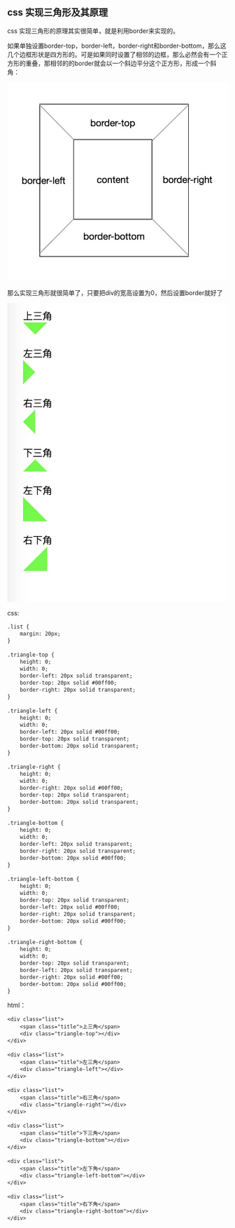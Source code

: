 ## css 实现三角形及其原理

css 实现三角形的原理其实很简单，就是利用border来实现的。

如果单独设置border-top，border-left，border-right和border-bottom，那么这几个边框形状是四方形的。可是如果同时设置了相邻的边框，那么必然会有一个正方形的重叠，那相邻的的border就会以一个斜边平分这个正方形，形成一个斜角：

![./border.png](./border.png)

那么实现三角形就很简单了，只要把div的宽高设置为0，然后设置border就好了

![./border2.png](./border2.png)


css:

```
.list {
	margin: 20px;
}

.triangle-top {
	height: 0;
	width: 0;
	border-left: 20px solid transparent;
	border-top: 20px solid #00ff00;
	border-right: 20px solid transparent;
}

.triangle-left {
	height: 0;
	width: 0;
	border-left: 20px solid #00ff00;
	border-top: 20px solid transparent;
	border-bottom: 20px solid transparent;
}

.triangle-right {
	height: 0;
	width: 0;
	border-right: 20px solid #00ff00;
	border-top: 20px solid transparent;
	border-bottom: 20px solid transparent;
}

.triangle-bottom {
	height: 0;
	width: 0;
	border-left: 20px solid transparent;
	border-right: 20px solid transparent;
	border-bottom: 20px solid #00ff00;
}

.triangle-left-bottom {
	height: 0;
	width: 0;
	border-top: 20px solid transparent;
	border-left: 20px solid #00ff00;
	border-right: 20px solid transparent;
	border-bottom: 20px solid #00ff00;
}

.triangle-right-bottom {
	height: 0;
	width: 0;
	border-top: 20px solid transparent;
	border-left: 20px solid transparent;
	border-right: 20px solid #00ff00;
	border-bottom: 20px solid #00ff00;
}
```

html：

```
<div class="list">
	<span class="title">上三角</span>
	<div class="triangle-top"></div>
</div>

<div class="list">
	<span class="title">左三角</span>
	<div class="triangle-left"></div>
</div>

<div class="list">
	<span class="title">右三角</span>
	<div class="triangle-right"></div>
</div>

<div class="list">
	<span class="title">下三角</span>
	<div class="triangle-bottom"></div>
</div>

<div class="list">
	<span class="title">左下角</span>
	<div class="triangle-left-bottom"></div>
</div>

<div class="list">
	<span class="title">右下角</span>
	<div class="triangle-right-bottom"></div>
</div>
```